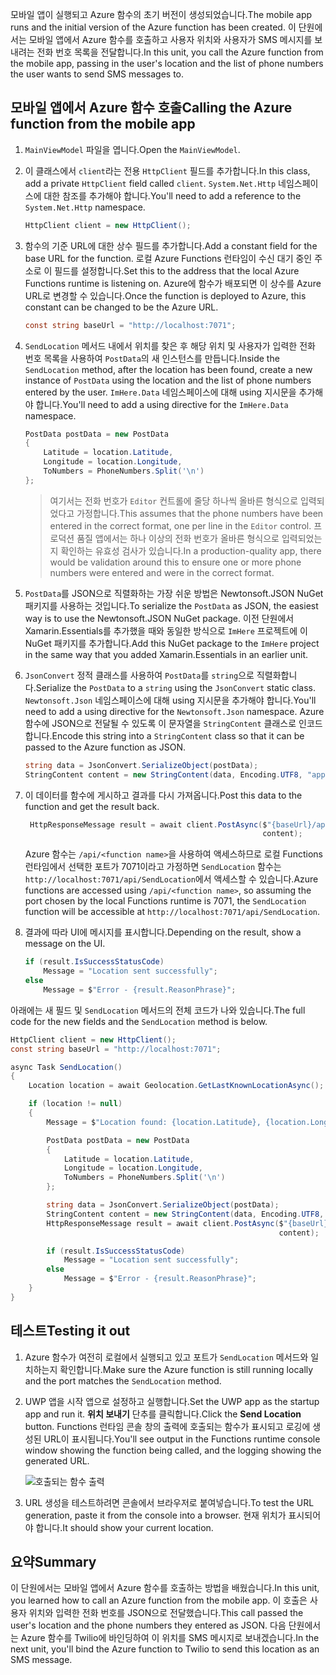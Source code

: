 <span data-ttu-id="1357f-101">모바일 앱이 실행되고 Azure 함수의 초기 버전이 생성되었습니다.</span><span class="sxs-lookup"><span data-stu-id="1357f-101">The mobile app runs and the initial version of the Azure function has been created.</span></span> <span data-ttu-id="1357f-102">이 단원에서는 모바일 앱에서 Azure 함수를 호출하고 사용자 위치와 사용자가 SMS 메시지를 보내려는 전화 번호 목록을 전달합니다.</span><span class="sxs-lookup"><span data-stu-id="1357f-102">In this unit, you call the Azure function from the mobile app, passing in the user's location and the list of phone numbers the user wants to send SMS messages to.</span></span>

## <a name="calling-the-azure-function-from-the-mobile-app"></a><span data-ttu-id="1357f-103">모바일 앱에서 Azure 함수 호출</span><span class="sxs-lookup"><span data-stu-id="1357f-103">Calling the Azure function from the mobile app</span></span>

1. <span data-ttu-id="1357f-104">`MainViewModel` 파일을 엽니다.</span><span class="sxs-lookup"><span data-stu-id="1357f-104">Open the `MainViewModel`.</span></span>

2. <span data-ttu-id="1357f-105">이 클래스에서 `client`라는 전용 `HttpClient` 필드를 추가합니다.</span><span class="sxs-lookup"><span data-stu-id="1357f-105">In this class, add a private `HttpClient` field called `client`.</span></span> <span data-ttu-id="1357f-106">`System.Net.Http` 네임스페이스에 대한 참조를 추가해야 합니다.</span><span class="sxs-lookup"><span data-stu-id="1357f-106">You'll need to add a reference to the `System.Net.Http` namespace.</span></span>

    ```cs
    HttpClient client = new HttpClient();
    ```

3. <span data-ttu-id="1357f-107">함수의 기준 URL에 대한 상수 필드를 추가합니다.</span><span class="sxs-lookup"><span data-stu-id="1357f-107">Add a constant field for the base URL for the function.</span></span> <span data-ttu-id="1357f-108">로컬 Azure Functions 런타임이 수신 대기 중인 주소로 이 필드를 설정합니다.</span><span class="sxs-lookup"><span data-stu-id="1357f-108">Set this to the address that the local Azure Functions runtime is listening on.</span></span> <span data-ttu-id="1357f-109">Azure에 함수가 배포되면 이 상수를 Azure URL로 변경할 수 있습니다.</span><span class="sxs-lookup"><span data-stu-id="1357f-109">Once the function is deployed to Azure, this constant can be changed to be the Azure URL.</span></span>

    ```cs
    const string baseUrl = "http://localhost:7071";
    ```

4. <span data-ttu-id="1357f-110">`SendLocation` 메서드 내에서 위치를 찾은 후 해당 위치 및 사용자가 입력한 전화 번호 목록을 사용하여 `PostData`의 새 인스턴스를 만듭니다.</span><span class="sxs-lookup"><span data-stu-id="1357f-110">Inside the `SendLocation` method, after the location has been found, create a new instance of `PostData` using the location and the list of phone numbers entered by the user.</span></span> <span data-ttu-id="1357f-111">`ImHere.Data` 네임스페이스에 대해 using 지시문을 추가해야 합니다.</span><span class="sxs-lookup"><span data-stu-id="1357f-111">You'll need to add a using directive for the `ImHere.Data` namespace.</span></span>

    ```cs
    PostData postData = new PostData
    {
        Latitude = location.Latitude,
        Longitude = location.Longitude,
        ToNumbers = PhoneNumbers.Split('\n')
    };
    ```

    > <span data-ttu-id="1357f-112">여기서는 전화 번호가 `Editor` 컨트롤에 줄당 하나씩 올바른 형식으로 입력되었다고 가정합니다.</span><span class="sxs-lookup"><span data-stu-id="1357f-112">This assumes that the phone numbers have been entered in the correct format, one per line in the `Editor` control.</span></span> <span data-ttu-id="1357f-113">프로덕션 품질 앱에서는 하나 이상의 전화 번호가 올바른 형식으로 입력되었는지 확인하는 유효성 검사가 있습니다.</span><span class="sxs-lookup"><span data-stu-id="1357f-113">In a production-quality app, there would be validation around this to ensure one or more phone numbers were entered and were in the correct format.</span></span>

5. <span data-ttu-id="1357f-114">`PostData`를 JSON으로 직렬화하는 가장 쉬운 방법은 Newtonsoft.JSON NuGet 패키지를 사용하는 것입니다.</span><span class="sxs-lookup"><span data-stu-id="1357f-114">To serialize the `PostData` as JSON, the easiest way is to use the Newtonsoft.JSON NuGet package.</span></span> <span data-ttu-id="1357f-115">이전 단원에서 Xamarin.Essentials를 추가했을 때와 동일한 방식으로 `ImHere` 프로젝트에 이 NuGet 패키지를 추가합니다.</span><span class="sxs-lookup"><span data-stu-id="1357f-115">Add this NuGet package to the `ImHere` project in the same way that you added Xamarin.Essentials in an earlier unit.</span></span>

6. <span data-ttu-id="1357f-116">`JsonConvert` 정적 클래스를 사용하여 `PostData`를 `string`으로 직렬화합니다.</span><span class="sxs-lookup"><span data-stu-id="1357f-116">Serialize the `PostData` to a `string` using the `JsonConvert` static class.</span></span> <span data-ttu-id="1357f-117">`Newtonsoft.Json` 네임스페이스에 대해 using 지시문을 추가해야 합니다.</span><span class="sxs-lookup"><span data-stu-id="1357f-117">You'll need to add a using directive for the `Newtonsoft.Json` namespace.</span></span> <span data-ttu-id="1357f-118">Azure 함수에 JSON으로 전달될 수 있도록 이 문자열을 `StringContent` 클래스로 인코드합니다.</span><span class="sxs-lookup"><span data-stu-id="1357f-118">Encode this string into a `StringContent` class so that it can be passed to the Azure function as JSON.</span></span>

    ```cs
    string data = JsonConvert.SerializeObject(postData);
    StringContent content = new StringContent(data, Encoding.UTF8, "application/json");
    ```

7. <span data-ttu-id="1357f-119">이 데이터를 함수에 게시하고 결과를 다시 가져옵니다.</span><span class="sxs-lookup"><span data-stu-id="1357f-119">Post this data to the function and get the result back.</span></span>

   ```cs
    HttpResponseMessage result = await client.PostAsync($"{baseUrl}/api/SendLocation",
                                                        content);
   ```

   <span data-ttu-id="1357f-120">Azure 함수는 `/api/<function name>`을 사용하여 액세스하므로 로컬 Functions 런타임에서 선택한 포트가 7071이라고 가정하면 `SendLocation` 함수는 `http://localhost:7071/api/SendLocation`에서 액세스할 수 있습니다.</span><span class="sxs-lookup"><span data-stu-id="1357f-120">Azure functions are accessed using `/api/<function name>`, so assuming the port chosen by the local Functions runtime is 7071, the `SendLocation` function will be accessible at `http://localhost:7071/api/SendLocation`.</span></span>

8. <span data-ttu-id="1357f-121">결과에 따라 UI에 메시지를 표시합니다.</span><span class="sxs-lookup"><span data-stu-id="1357f-121">Depending on the result, show a message on the UI.</span></span>

    ```cs
    if (result.IsSuccessStatusCode)
        Message = "Location sent successfully";
    else
        Message = $"Error - {result.ReasonPhrase}";
    ```

<span data-ttu-id="1357f-122">아래에는 새 필드 및 `SendLocation` 메서드의 전체 코드가 나와 있습니다.</span><span class="sxs-lookup"><span data-stu-id="1357f-122">The full code for the new fields and the `SendLocation` method is below.</span></span>

```cs
HttpClient client = new HttpClient();
const string baseUrl = "http://localhost:7071";

async Task SendLocation()
{
    Location location = await Geolocation.GetLastKnownLocationAsync();

    if (location != null)
    {
        Message = $"Location found: {location.Latitude}, {location.Longitude}.";

        PostData postData = new PostData
        {
            Latitude = location.Latitude,
            Longitude = location.Longitude,
            ToNumbers = PhoneNumbers.Split('\n')
        };

        string data = JsonConvert.SerializeObject(postData);
        StringContent content = new StringContent(data, Encoding.UTF8, "application/json");
        HttpResponseMessage result = await client.PostAsync($"{baseUrl}/api/SendLocation",
                                                            content);

        if (result.IsSuccessStatusCode)
            Message = "Location sent successfully";
        else
            Message = $"Error - {result.ReasonPhrase}";
    }
}
```

## <a name="testing-it-out"></a><span data-ttu-id="1357f-123">테스트</span><span class="sxs-lookup"><span data-stu-id="1357f-123">Testing it out</span></span>

1. <span data-ttu-id="1357f-124">Azure 함수가 여전히 로컬에서 실행되고 있고 포트가 `SendLocation` 메서드와 일치하는지 확인합니다.</span><span class="sxs-lookup"><span data-stu-id="1357f-124">Make sure the Azure function is still running locally and the port matches the `SendLocation` method.</span></span>

2. <span data-ttu-id="1357f-125">UWP 앱을 시작 앱으로 설정하고 실행합니다.</span><span class="sxs-lookup"><span data-stu-id="1357f-125">Set the UWP app as the startup app and run it.</span></span> <span data-ttu-id="1357f-126">**위치 보내기** 단추를 클릭합니다.</span><span class="sxs-lookup"><span data-stu-id="1357f-126">Click the **Send Location** button.</span></span> <span data-ttu-id="1357f-127">Functions 런타임 콘솔 창의 출력에 호출되는 함수가 표시되고 로깅에 생성된 URL이 표시됩니다.</span><span class="sxs-lookup"><span data-stu-id="1357f-127">You'll see output in the Functions runtime console window showing the function being called, and the logging showing the generated URL.</span></span>

    ![호출되는 함수 출력](../media-drafts/6-function-called.png)

3. <span data-ttu-id="1357f-129">URL 생성을 테스트하려면 콘솔에서 브라우저로 붙여넣습니다.</span><span class="sxs-lookup"><span data-stu-id="1357f-129">To test the URL generation, paste it from the console into a browser.</span></span> <span data-ttu-id="1357f-130">현재 위치가 표시되어야 합니다.</span><span class="sxs-lookup"><span data-stu-id="1357f-130">It should show your current location.</span></span>

## <a name="summary"></a><span data-ttu-id="1357f-131">요약</span><span class="sxs-lookup"><span data-stu-id="1357f-131">Summary</span></span>

<span data-ttu-id="1357f-132">이 단원에서는 모바일 앱에서 Azure 함수를 호출하는 방법을 배웠습니다.</span><span class="sxs-lookup"><span data-stu-id="1357f-132">In this unit, you learned how to call an Azure function from the mobile app.</span></span> <span data-ttu-id="1357f-133">이 호출은 사용자 위치와 입력한 전화 번호를 JSON으로 전달했습니다.</span><span class="sxs-lookup"><span data-stu-id="1357f-133">This call passed the user's location and the phone numbers they entered as JSON.</span></span> <span data-ttu-id="1357f-134">다음 단원에서는 Azure 함수를 Twilio에 바인딩하여 이 위치를 SMS 메시지로 보내겠습니다.</span><span class="sxs-lookup"><span data-stu-id="1357f-134">In the next unit, you'll bind the Azure function to Twilio to send this location as an SMS message.</span></span>